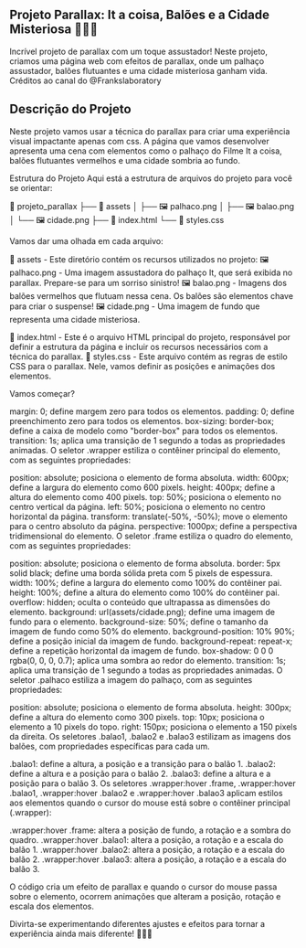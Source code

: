 
## Projeto Parallax: It a coisa, Balões e a Cidade Misteriosa 🤡🎈🌃
Incrível projeto de parallax com um toque assustador! Neste projeto, criamos uma página web com efeitos de parallax, onde um palhaço assustador, balões flutuantes e uma cidade misteriosa ganham vida. Créditos ao canal do @Frankslaboratory

## Descrição do Projeto
Neste projeto vamos usar a técnica do parallax para criar uma experiência visual impactante apenas com css. A página que vamos desenvolver apresenta uma cena com elementos como o palhaço do Filme It a coisa, balões flutuantes vermelhos e uma cidade sombria ao fundo.

Estrutura do Projeto
Aqui está a estrutura de arquivos do projeto para você se orientar:

📂 projeto_parallax
├── 📂 assets
│   ├── 🖼️ palhaco.png
│   ├── 🖼️ balao.png
│   └── 🖼️ cidade.png
├── 📄 index.html
└── 📄 styles.css

Vamos dar uma olhada em cada arquivo:

📂 assets - Este diretório contém os recursos utilizados no projeto:
🖼️ palhaco.png - Uma imagem assustadora do palhaço It, que será exibida no parallax. Prepare-se para um sorriso sinistro!
🖼️ balao.png - Imagens dos balões vermelhos que flutuam nessa cena. Os balões são elementos chave para criar o suspense!
🖼️ cidade.png - Uma imagem de fundo que representa uma cidade misteriosa.

📄 index.html - Este é o arquivo HTML principal do projeto, responsável por definir a estrutura da página e incluir os recursos necessários com a técnica do parallax.
📄 styles.css - Este arquivo contém as regras de estilo CSS para o parallax. Nele, vamos definir as posições e animações dos elementos.

Vamos começar?

margin: 0; define margem zero para todos os elementos.
padding: 0; define preenchimento zero para todos os elementos.
box-sizing: border-box; define a caixa de modelo como "border-box" para todos os elementos.
transition: 1s; aplica uma transição de 1 segundo a todas as propriedades animadas.
O seletor .wrapper estiliza o contêiner principal do elemento, com as seguintes propriedades:

position: absolute; posiciona o elemento de forma absoluta.
width: 600px; define a largura do elemento como 600 pixels.
height: 400px; define a altura do elemento como 400 pixels.
top: 50%; posiciona o elemento no centro vertical da página.
left: 50%; posiciona o elemento no centro horizontal da página.
transform: translate(-50%, -50%); move o elemento para o centro absoluto da página.
perspective: 1000px; define a perspectiva tridimensional do elemento.
O seletor .frame estiliza o quadro do elemento, com as seguintes propriedades:

position: absolute; posiciona o elemento de forma absoluta.
border: 5px solid black; define uma borda sólida preta com 5 pixels de espessura.
width: 100%; define a largura do elemento como 100% do contêiner pai.
height: 100%; define a altura do elemento como 100% do contêiner pai.
overflow: hidden; oculta o conteúdo que ultrapassa as dimensões do elemento.
background: url(assets/cidade.png); define uma imagem de fundo para o elemento.
background-size: 50%; define o tamanho da imagem de fundo como 50% do elemento.
background-position: 10% 90%; define a posição inicial da imagem de fundo.
background-repeat: repeat-x; define a repetição horizontal da imagem de fundo.
box-shadow: 0 0 0 rgba(0, 0, 0, 0.7); aplica uma sombra ao redor do elemento.
transition: 1s; aplica uma transição de 1 segundo a todas as propriedades animadas.
O seletor .palhaco estiliza a imagem do palhaço, com as seguintes propriedades:

position: absolute; posiciona o elemento de forma absoluta.
height: 300px; define a altura do elemento como 300 pixels.
top: 10px; posiciona o elemento a 10 pixels do topo.
right: 150px; posiciona o elemento a 150 pixels da direita.
Os seletores .balao1, .balao2 e .balao3 estilizam as imagens dos balões, com propriedades específicas para cada um.

.balao1: define a altura, a posição e a transição para o balão 1.
.balao2: define a altura e a posição para o balão 2.
.balao3: define a altura e a posição para o balão 3.
Os seletores .wrapper:hover .frame, .wrapper:hover .balao1, .wrapper:hover .balao2 e .wrapper:hover .balao3 aplicam estilos aos elementos quando o cursor do mouse está sobre o contêiner principal (.wrapper):

.wrapper:hover .frame: altera a posição de fundo, a rotação e a sombra do quadro.
.wrapper:hover .balao1: altera a posição, a rotação e a escala do balão 1.
.wrapper:hover .balao2: altera a posição, a rotação e a escala do balão 2.
.wrapper:hover .balao3: altera a posição, a rotação e a escala do balão 3.

O código cria um efeito de parallax e quando o cursor do mouse passa sobre o elemento, ocorrem animações que alteram a posição, rotação e escala dos elementos.

Divirta-se experimentando diferentes ajustes e efeitos para tornar a experiência ainda mais diferente! 👻💀💡





